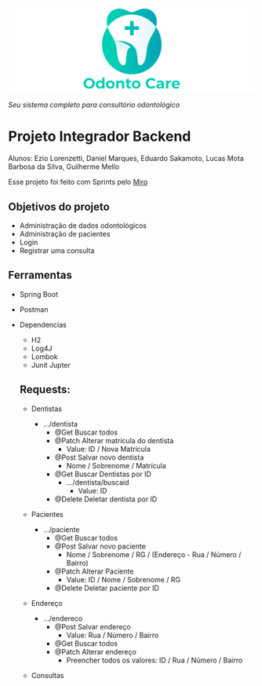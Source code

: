 ![Odontoclinica](https://github.com/ezioweb/Integrador-backend/blob/5d35cc34bf7878987816f46715d7231f3def71da/odonto-grupo1/src/main/resources/image/Header-logo.png) 

*Seu sistema completo para consultório odontológico*
# Projeto Integrador Backend 
Alunos: Ezio Lorenzetti, Daniel Marques, Eduardo Sakamoto, Lucas Mota Barbosa da Silva, Guilherme Mello

Esse projeto foi feito com Sprints pelo [Miro](https://miro.com/welcomeonboard/TEtSUEltOTB3UFBCWUhPMlNpQ0phRzRhVVNsbnF6MFkxZDdSUWE1emtSMjRMNVlqeDNOalNWTWZPQklwNzhPeHwzNDU4NzY0NTMyNDQyMTYwMTI1?share_link_id=762147440153)

## Objetivos do projeto 
- Administração de dados odontológicos
- Administração de pacientes
- Login
- Registrar uma consulta 

## Ferramentas

- Spring Boot 
- Postman 
- Dependencias 
  - H2
  - Log4J
  - Lombok
  - Junit Jupter
  
  ## Requests:
  
  - Dentistas 
    - .../dentista
      - @Get Buscar todos 
      - @Patch Alterar matrícula do dentista
        - Value: ID / Nova Matrícula
      - @Post Salvar novo dentista
        - Nome / Sobrenome / Matrícula
      - @Get Buscar Dentistas por ID
        - .../dentista/buscaid
          - Value: ID
      - @Delete Deletar dentista por ID
          
  - Pacientes
    - .../paciente
      - @Get Buscar todos
      - @Post Salvar novo paciente
        - Nome / Sobrenome / RG / (Endereço - Rua / Número / Bairro)
      - @Patch Alterar Paciente
        - Value: ID / Nome / Sobrenome / RG
      - @Delete Deletar paciente por ID
        
  - Endereço
    - .../endereco
      - @Post Salvar endereço
        - Value: Rua / Número / Bairro
      - @Get Buscar todos
      - @Patch Alterar endereço 
        - Preencher todos os valores: ID / Rua / Número / Bairro
        
  - Consultas
 
 
